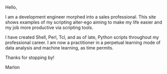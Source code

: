 Hello, 

I am a development engineer morphed into a sales professional. This site shows examples of my scripting alter-ego aiming to make my life easier and my job more productive via scripting tools. 

I have created Shell, Perl, Tcl, and as of late, Python scripts throughout my professional career. I am now a practitioner in a perpetual learning mode of data analysis and machine learning, as time permits. 

Thanks for stopping by!

Marlon


<!---
ElCapoCodes/ElCapoCodes is a ✨ special ✨ repository because its `README.md` (this file) appears on your GitHub profile.
You can click the Preview link to take a look at your changes.
--->
